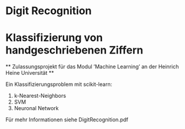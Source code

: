 # Digit Recognition
# Klassifizierung von handgeschriebenen Ziffern

** Zulassungsprojekt für das Modul ’Machine Learning’ an der Heinrich Heine Universität ** 

Ein Klassifizierungsproblem mit scikit-learn: 

1. k-Nearest-Neighbors 
2. SVM 
3. Neuronal Network

Für mehr Informationen siehe DigitRecognition.pdf
